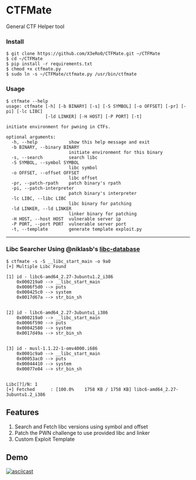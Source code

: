 # CTFMate
General CTF Helper tool

### Install
```
$ git clone https://github.com/X3eRo0/CTFMate.git ~/CTFMate
$ cd ~/CTFMate
$ pip install -r requirements.txt
$ chmod +x ctfmate.py
$ sudo ln -s ~/CTFMate/ctfmate.py /usr/bin/ctfmate
```

### Usage

```
$ ctfmate --help
usage: ctfmate [-h] [-b BINARY] [-s] [-S SYMBOL] [-o OFFSET] [-pr] [-pi] [-lc LIBC]
               [-ld LINKER] [-H HOST] [-P PORT] [-t]

initiate environment for pwning in CTFs.

optional arguments:
  -h, --help            show this help message and exit
  -b BINARY, --binary BINARY
                        initiate environment for this binary
  -s, --search          search libc
  -S SYMBOL, --symbol SYMBOL
                        libc symbol
  -o OFFSET, --offset OFFSET
                        libc offset
  -pr, --patch-rpath    patch binary's rpath
  -pi, --patch-interpreter
                        patch binary's interpreter
  -lc LIBC, --libc LIBC
                        libc binary for patching
  -ld LINKER, --ld LINKER
                        linker binary for patching
  -H HOST, --host HOST  vulnerable server ip
  -P PORT, --port PORT  vulnerable server port
  -t, --template        generate template exploit.py

```
---
### Libc Searcher Using @niklasb's [libc-database](https://github.com/niklasb/libc-database)
```
$ ctfmate -s -S __libc_start_main -o 9a0
[+] Multiple Libc Found

[1] id - libc6-amd64_2.27-3ubuntu1.2_i386
    0x000219a0 --> __libc_start_main
    0x0006f5d0 --> puts
    0x000425c0 --> system
    0x0017d67a --> str_bin_sh


[2] id - libc6-amd64_2.27-3ubuntu1_i386
    0x000219a0 --> __libc_start_main
    0x0006f590 --> puts
    0x00042580 --> system
    0x0017d49a --> str_bin_sh


[3] id - musl-1.1.22-1-omv4000.i686
    0x0001c9a0 --> __libc_start_main
    0x00053ac0 --> puts
    0x00044410 --> system
    0x00077e04 --> str_bin_sh


Libc[?]/N: 1
[+] Fetched      : [100.0%    1758 KB / 1758 KB] libc6-amd64_2.27-3ubuntu1.2_i386
```

## Features
1. Search and Fetch libc versions using symbol and offset
2. Patch the PWN challenge to use provided libc and linker
3. Custom Exploit Template

## Demo
[![asciicast](https://asciinema.org/a/380929.svg)](https://asciinema.org/a/380929)
